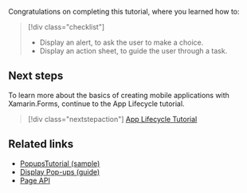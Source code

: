 Congratulations on completing this tutorial, where you learned how to:

> [!div class="checklist"]
> - Display an alert, to ask the user to make a choice.
> - Display an action sheet, to guide the user through a task.

## Next steps

To learn more about the basics of creating mobile applications with Xamarin.Forms, continue to the App Lifecycle tutorial.

> [!div class="nextstepaction"]
> [App Lifecycle Tutorial](~/get-started/tutorials/app-lifecycle/index.yml)

## Related links

- [PopupsTutorial (sample)](https://docs.microsoft.com/samples/xamarin/xamarin-forms-samples/getstarted-tutorials-popupstutorial/)
- [Display Pop-ups (guide)](~/xamarin-forms/user-interface/pop-ups.md)
- [Page API](xref:Xamarin.Forms.Page)
